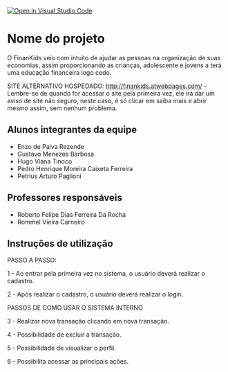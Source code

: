 [![Open in Visual Studio Code](https://classroom.github.com/assets/open-in-vscode-c66648af7eb3fe8bc4f294546bfd86ef473780cde1dea487d3c4ff354943c9ae.svg)](https://classroom.github.com/online_ide?assignment_repo_id=8492983&assignment_repo_type=AssignmentRepo)
# Nome do projeto
O FinanKids veio com intuito de ajudar as pessoas na organização de suas economias, assim proporcionando as crianças, adolescente e jovens a terá uma educação financeira logo cedo.

SITE ALTERNATIVO HOSPEDADO: http://finankids.atwebpages.com/ - Lembre-se de quando for acessar o site pela primeira vez, ele irá dar um aviso de site não seguro, neste caso, é só clicar em saiba mais e abrir mesmo assim, sem nenhum problema.

## Alunos integrantes da equipe

* Enzo de Paiva Rezende
* Gustavo Menezes Barbosa
* Hugo Viana Tinoco
* Pedro Henrique Moreira Caixeta Ferreira
* Petrius Arturo Paglioni

## Professores responsáveis

* Roberto Felipe Dias Ferreira Da Rocha
* Rommel Vieira Carneiro

## Instruções de utilização

PASSO A PASSO:

1 - Ao entrar pela primeira vez no sistema, o usuário deverá realizar o cadastro.

2 - Após realizar o cadastro, o usuário deverá realizar o login.

PASSOS DE COMO USAR O SISTEMA INTERNO

3 - Realizar nova transação clicando em nova transação.

4 - Possibilidade de excluir a transação.

5 - Possibilidade de visualizar o perfil.

6 - Possibilita acessar as principais ações.

